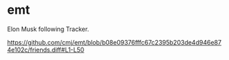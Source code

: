 # emt
Elon Musk following Tracker.

https://github.com/cmj/emt/blob/b08e09376fffc67c2395b203de4d946e874e102c/friends.diff#L1-L50
